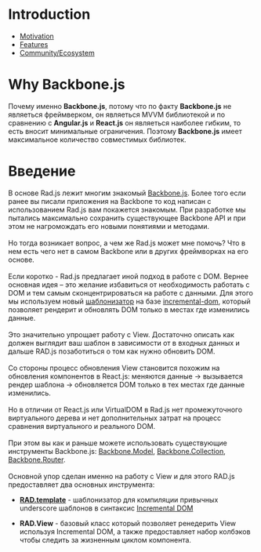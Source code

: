 # Introduction

* [Motivation](Motivation.md)
* [Features](Features.md)
* [Community/Ecosystem](Ecosystem.md)

# Why Backbone.js

Почему именно **Backbone.js**, потому что по факту **Backbone.js** не являеться фреймверком, он являеться MVVM библиотекой и по сравнению с **Angular.js** и **React.js** он являеться наиболее гибким, то есть вносит минимальные ограничения. Поэтому **Backbone.js** имеет максимальное количество совместимых библиотек.

# Введение

В основе Rad.js лежит многим знакомый [Backbone.js](http://backbonejs.org/). Более того если ранее вы писали приложения на Backbone то код написан с использованием Rad.js вам покажется знакомым.  При разработке мы пытались максимально сохранить существующее Backbone API и при этом не нагромождать его новыми понятиями и методами.  
<br>
Но тогда возникает вопрос, а чем же  Rad.js может мне помочь? Что в нем есть чего нет в самом Backbone или в других фреймворках на его основе.   
<br>
Если коротко -  Rad.js предлагает иной подход в работе с DOM. Вернее основная идея – это желание избавиться от необходимость работать с DOM и тем самым сконцентрироваться на работе с данными. Для этого мы используем новый [шаблонизатор](https://github.com/Rapid-Application-Development-JS/itemplate) на базе [incremental-dom](https://medium.com/google-developers/introducing-incremental-dom-e98f79ce2c5f#.5mlc5ju6h), который позволяет рендерит и обновлять DOM только в местах где изменились данные.    
<br>
Это значительно упрощает работу с View. Достаточно описать как должен выглядит ваш шаблон в зависимости от в входных данных и дальше RAD.js позаботиться о том как нужно обновить DOM.  
<br>
Со стороны процесс обновления View становится похожим на обновления компонентов в React.js: меняются данные → вызывается рендер шаблона → обновляется DOM только в тех местах где данные изменились.   
<br>
Но в отличии от React.js или VirtualDOM в Rad.js нет промежуточного виртуального дерева и нет дополнительных затрат на процесс сравнения виртуального и реального DOM.  
<br>
При этом вы как и раньше можете использовать существующие инструменты Backbone.js: [Backbone.Model](http://backbonejs.org/#Model), [Backbone.Collection](http://backbonejs.org/#Collection), [Backbone.Router](http://backbonejs.org/#Router).  
<br>
Основной упор сделан именно на работу с View и для этого RAD.js предоставляет два основных инструмента:    

* [**RAD.template**](../template/README.md) - шаблонизатор для компиляции привычных underscore шаблонов в синтаксис [Incremental DOM](https://github.com/google/incremental-dom)

* **RAD.View** - базовый класс который позволяет ренедерить View используя Incremental DOM, а также предоставляет набор колбэков чтобы следить за жизненным циклом компонента.